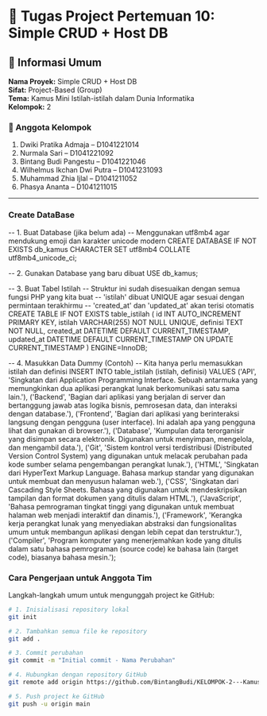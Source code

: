 # 📖 Tugas Project Pertemuan 10: Simple CRUD + Host DB

## 🧩 Informasi Umum

**Nama Proyek:** Simple CRUD + Host DB  
**Sifat:** Project-Based (Group)  
**Tema:** Kamus Mini Istilah-istilah dalam Dunia Informatika  
**Kelompok:** 2  

### 👥 Anggota Kelompok
1. Dwiki Pratika Admaja – D1041221014  
2. Nurmala Sari – D1041221092  
3. Bintang Budi Pangestu – D1041221046  
4. Wilhelmus Ikchan Dwi Putra – D1041231093  
5. Muhammad Zhia Ijlal – D1041211052  
6. Phasya Ananta – D1041211015  

---
### Create DataBase
-- 1. Buat Database (jika belum ada)
-- Menggunakan utf8mb4 agar mendukung emoji dan karakter unicode modern
CREATE DATABASE IF NOT EXISTS db_kamus
CHARACTER SET utf8mb4 COLLATE utf8mb4_unicode_ci;

-- 2. Gunakan Database yang baru dibuat
USE db_kamus;

-- 3. Buat Tabel Istilah
-- Struktur ini sudah disesuaikan dengan semua fungsi PHP yang kita buat
-- 'istilah' dibuat UNIQUE agar sesuai dengan permintaan terakhirmu
-- 'created_at' dan 'updated_at' akan terisi otomatis
CREATE TABLE IF NOT EXISTS table_istilah (
  id INT AUTO_INCREMENT PRIMARY KEY,
  istilah VARCHAR(255) NOT NULL UNIQUE,
  definisi TEXT NOT NULL,
  created_at DATETIME DEFAULT CURRENT_TIMESTAMP,
  updated_at DATETIME DEFAULT CURRENT_TIMESTAMP ON UPDATE CURRENT_TIMESTAMP
) ENGINE=InnoDB;

-- 4. Masukkan Data Dummy (Contoh)
-- Kita hanya perlu memasukkan istilah dan definisi
INSERT INTO table_istilah (istilah, definisi) VALUES
('API', 'Singkatan dari Application Programming Interface. Sebuah antarmuka yang memungkinkan dua aplikasi perangkat lunak berkomunikasi satu sama lain.'),
('Backend', 'Bagian dari aplikasi yang berjalan di server dan bertanggung jawab atas logika bisnis, pemrosesan data, dan interaksi dengan database.'),
('Frontend', 'Bagian dari aplikasi yang berinteraksi langsung dengan pengguna (user interface). Ini adalah apa yang pengguna lihat dan gunakan di browser.'),
('Database', 'Kumpulan data terorganisir yang disimpan secara elektronik. Digunakan untuk menyimpan, mengelola, dan mengambil data.'),
('Git', 'Sistem kontrol versi terdistribusi (Distributed Version Control System) yang digunakan untuk melacak perubahan pada kode sumber selama pengembangan perangkat lunak.'),
('HTML', 'Singkatan dari HyperText Markup Language. Bahasa markup standar yang digunakan untuk membuat dan menyusun halaman web.'),
('CSS', 'Singkatan dari Cascading Style Sheets. Bahasa yang digunakan untuk mendeskripsikan tampilan dan format dokumen yang ditulis dalam HTML.'),
('JavaScript', 'Bahasa pemrograman tingkat tinggi yang digunakan untuk membuat halaman web menjadi interaktif dan dinamis.'),
('Framework', 'Kerangka kerja perangkat lunak yang menyediakan abstraksi dan fungsionalitas umum untuk membangun aplikasi dengan lebih cepat dan terstruktur.'),
('Compiler', 'Program komputer yang menerjemahkan kode yang ditulis dalam satu bahasa pemrograman (source code) ke bahasa lain (target code), biasanya bahasa mesin.');

### Cara Pengerjaan untuk Anggota Tim

Langkah-langkah umum untuk mengunggah project ke GitHub:

```bash
# 1. Inisialisasi repository lokal
git init
```

```bash
# 2. Tambahkan semua file ke repository
git add .
```

```bash
# 3. Commit perubahan
git commit -m "Initial commit - Nama Perubahan"
```

```bash
# 4. Hubungkan dengan repository GitHub
git remote add origin https://github.com/BintangBudi/KELOMPOK-2---Kamus-Mini-Istilah-istilah-dalam-dunia-Informatika.git
```

```bash
# 5. Push project ke GitHub
git push -u origin main
```
